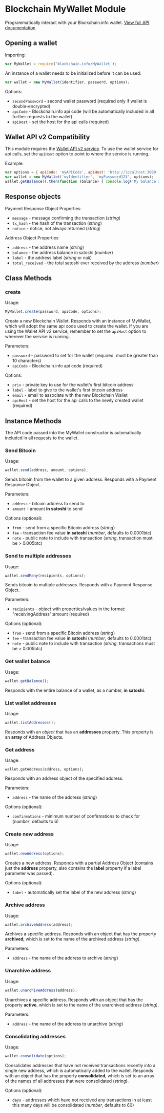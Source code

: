 
# Blockchain MyWallet Module

Programmatically interact with your Blockchain.info wallet. [View full API documentation](https://blockchain.info/api/blockchain_wallet_api).

## Opening a wallet

Importing:

```js
var MyWallet = require('blockchain.info/MyWallet');
```

An instance of a wallet needs to be initialized before it can be used:

```js
var wallet = new MyWallet(identifier, password, options);
```

Options:

  * `secondPassword` - second wallet password (required only if wallet is double-encrypted)
  * `apiCode` - Blockchain.info api code (will be automatically included in all further requests to the wallet)
  * `apiHost` - set the host for the api calls (required)

## Wallet API v2 Compatibility

This module requires the [Wallet API v2 service](https://github.com/blockchain/service-my-wallet-v3). To use the wallet service for api calls, set the `apiHost` option to point to where the service is running.

Example:

```js
var options = { apiCode: 'myAPICode', apiHost: 'http://localhost:3000' };
var wallet = new MyWallet('myIdentifier', 'myPassword123', options);
wallet.getBalance().then(function (balance) { console.log('My balance is %d!', balance); });
```

## Response objects

Payment Response Object Properties:

  * `message` - message confirming the transaction (*string*)
  * `tx_hash` - the hash of the transaction (*string*)
  * `notice` - notice, not always returned (*string*)

Address Object Properties:

  * `address` - the address name (*string*)
  * `balance` - the address balance in satoshi (*number*)
  * `label` - the address label (*string* or *null*)
  * `total_received` - the total satoshi ever received by the address (*number*)

## Class Methods

### create

Usage:

```js
MyWallet.create(password, apiCode, options);
```

Create a new Blockchain Wallet. Responds with an instance of MyWallet, which will adopt the same api code used to create the wallet. If you are using the Wallet API v2 service, remember to set the `apiHost` option to wherever the service is running.

Parameters:

  * `password` - password to set for the wallet (required, must be greater than 10 characters)
  * `apiCode` - Blockchain.info api code (required)

Options:

  * `priv` - private key to use for the wallet's first bitcoin address
  * `label` - label to give to the wallet's first bitcoin address
  * `email` - email to associate with the new Blockchain Wallet
  * `apiHost` - set the host for the api calls to the newly created wallet (required)

## Instance Methods

The API code passed into the MyWallet constructor is automatically included in all requests to the wallet.

### Send Bitcoin

Usage:

```js
wallet.send(address, amount, options);
```

Sends bitcoin from the wallet to a given address. Responds with a Payment Response Object.

Parameters:

  * `address` - bitcoin address to send to
  * `amount` - amount **in satoshi** to send

Options (optional):

  * `from` - send from a specific Bitcoin address (*string*)
  * `fee` - transaction fee value **in satoshi** (*number*, defaults to 0.0001btc)
  * `note` - public note to include with transaction (*string*, transaction must be > 0.005btc)

### Send to multiple addresses

Usage:

```js
wallet.sendMany(recipients, options);
```

Sends bitcoin to multiple addresses. Responds with a Payment Response Object.

Parameters:

  * `recipients` - *object* with properties/values in the format: "receivingAddress":amount (required)

Options (optional):

  * `from` - send from a specific Bitcoin address (*string*)
  * `fee` - transaction fee value **in satoshi** (*number*, defaults to 0.0001btc)
  * `note` - public note to include with transaction (*string*, transactions must be > 0.005btc)

### Get wallet balance

Usage:

```js
wallet.getBalance();
```

Responds with the entire balance of a wallet, as a number, **in satoshi**.

### List wallet addresses

Usage:

```js
wallet.listAddresses();
```

Responds with an *object* that has an **addresses** property. This property is an **array** of Address Objects.

### Get address

Usage:

```
wallet.getAddress(address, options);
```

Responds with an address object of the specified address.

Parameters:

  * `address` - the name of the address (*string*)

Options (optional):

  * `confirmations` - minimum number of confirmations to check for (*number*, defaults to 6)

### Create new address

Usage:

```js
wallet.newAddress(options);
```

Creates a new address. Responds with a partial Address Object (contains just the **address** property, also contains the **label** property if a label parameter was passed).

Options (optional):

  * `label` - automatically set the label of the new address (*string*)

### Archive address

Usage:

```js
wallet.archiveAddress(address);
```

Archives a specific address. Responds with an object that has the property **archived**, which is set to the name of the archived address (*string*).

Parameters:

  * `address` - the name of the address to archive (*string*)

### Unarchive address

Usage:

```js
wallet.unarchiveAddress(address);
```

Unarchives a specific address. Responds with an object that has the property **active**, which is set to the name of the unarchived address (*string*).

Parameters:

  * `address` - the name of the address to unarchive (*string*)

### Consolidating addresses

Usage:

```js
wallet.consolidate(options);
```

Consolidates addresses that have not received transactions recently into a single new address, which is automatically added to the wallet. Responds with an object that has the property **consolidated**, which is set to an array of the names of all addresses that were consolidated (*string*).

Options (optional):

  * `days` - addresses which have not received any transactions in at least this many days will be consolidated (*number*, defaults to 60)
